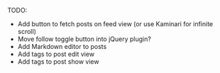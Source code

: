 TODO:
* Add button to fetch posts on feed view (or use Kaminari for infinite scroll)
* Move follow toggle button into jQuery plugin?
* Add Markdown editor to posts
* Add tags to post edit view
* Add tags to post show view